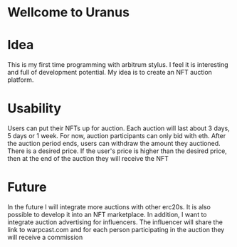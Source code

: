 # Wellcome to Uranus

# Idea
This is my first time programming with arbitrum stylus. I feel it is interesting and full of development potential. My idea is to create an NFT auction platform.

# Usability
Users can put their NFTs up for auction. Each auction will last about 3 days, 5 days or 1 week. For now, auction participants can only bid with eth. After the auction period ends, users can withdraw the amount they auctioned. There is a desired price. If the user's price is higher than the desired price, then at the end of the auction they will receive the NFT

# Future
In the future I will integrate more auctions with other erc20s. It is also possible to develop it into an NFT marketplace. In addition, I want to integrate auction advertising for influencers. The influencer will share the link to warpcast.com and for each person participating in the auction they will receive a commission
